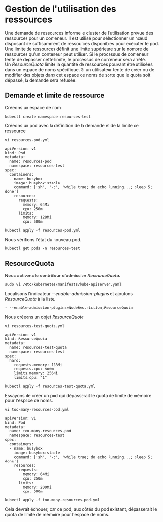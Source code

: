 # Gestion de l'utilisation des ressources
Une demande de ressources informe le cluster de l'utilisation prévue des ressources pour un conteneur. Il est utilisé pour sélectionner un nœud disposant de suffisamment de ressources disponibles pour exécuter le pod.<br>
Une limite de ressources définit une limite supérieure sur le nombre de ressources qu'un conteneur peut utiliser. Si le processus de conteneur tente de dépasser cette limite, le processus de conteneur sera arrêté.<br>
Un *ResourceQuota* limite la quantité de ressources pouvant être utilisées dans un espace de noms spécifique. Si un utilisateur tente de créer ou de modifier des objets dans cet espace de noms de sorte que le quota soit dépassé, la demande sera refusée.

## Demande et limite de ressource
Créeons un espace de nom
```
kubectl create namespace resources-test
```

Créeons un pod avec la définition de la demande et de la limite de ressource
```
vi resources-pod.yml
```

```
apiVersion: v1
kind: Pod
metadata:
  name: resources-pod
  namespace: resources-test
spec:
  containers:
  - name: busybox
    image: busybox:stable
    command: ['sh', '-c', 'while true; do echo Running...; sleep 5; done']
    resources:
      requests:
        memory: 64Mi
        cpu: 250m
      limits:
        memory: 128Mi
        cpu: 500m
```

```
kubectl apply -f resources-pod.yml
```

Nous vérifions l'état du nouveau pod.
```
kubectl get pods -n resources-test
```

## ResourceQuota
Nous activons le contrôleur d'admission *ResourceQuota*.
```
sudo vi /etc/kubernetes/manifests/kube-apiserver.yaml
```

Localisons l'indicateur *--enable-admission-plugins* et ajoutons *ResourceQuota* à la liste.
```
- --enable-admission-plugins=NodeRestriction,ResourceQuota
```

Nous créeons un objet *ResourceQuota*
```
vi resources-test-quota.yml
```

```
apiVersion: v1
kind: ResourceQuota
metadata:
  name: resources-test-quota
  namespace: resources-test
spec:
  hard:
    requests.memory: 128Mi
    requests.cpu: 500m
    limits.memory: 256Mi
    limits.cpu: "1"
```

```
kubectl apply -f resources-test-quota.yml
```

Essayons de créer un pod qui dépasserait le quota de limite de mémoire pour l'espace de noms.
```
vi too-many-resources-pod.yml
```

```
apiVersion: v1
kind: Pod
metadata:
  name: too-many-resources-pod
  namespace: resources-test
spec:
  containers:
  - name: busybox
    image: busybox:stable
    command: ['sh', '-c', 'while true; do echo Running...; sleep 5; done']
    resources:
      requests:
        memory: 64Mi
        cpu: 250m
      limits:
        memory: 200Mi
        cpu: 500m
```

```
kubectl apply -f too-many-resources-pod.yml
```

Cela devrait échouer, car ce pod, aux côtés du pod existant, dépasserait le quota de limite de mémoire pour l'espace de noms.
